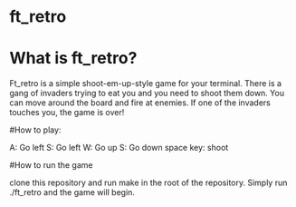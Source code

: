 # ft_retro
 
# What is ft_retro?

Ft_retro is a simple shoot-em-up-style game for your terminal. There is a gang of invaders trying to eat you and you need to shoot them down.
You can move around the board and fire at enemies. If one of the invaders touches you, the game is over!

#How to play:

A: Go left
S: Go left
W: Go up
S: Go down
space key: shoot

#How to run the game

clone this repository and run make in the root of the repository. Simply run ./ft_retro and the game will begin.


